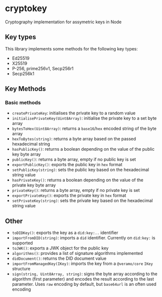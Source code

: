 # cryptokey

Cryptography implementation for assymetric keys in Node

## Key types

This library implements some methods for the following key types:

- Ed25519
- X25519
- P-256, prime256v1, Secp256r1
- Secp256k1

## Key Methods

### Basic methods

- `createPrivateKey`: initialises the private key to a random value
- `initialisePrivateKey(Uint8Array)`: initialise the private key to a set byte array
- `bytesToHex(Uint8Array)`: returns a `base16`/`hex` encoded string of the byte array
- `hexToBytes(string)`: returns a byte array based on the passed hexadecimal string
- `hasPublicKey()`: returns a boolean depending on the value of the public key byte array
- `publicKey()`: returns a byte array, empty if no public key is set
- `exportPublicKey()`: exports the public key in `hex` format
- `setPublicKey(string)`: sets the public key based on the hexadecimal string value
- `hasPrivateKey()`: returns a boolean depending on the value of the private key byte array
- `privateKey()`: returns a byte array, empty if no private key is set
- `exportPrivateKey()`: exports the private key in `hex` format
- `setPrivateKey(string)`: sets the private key based on the hexadecimal string value

## Other

- `toDIDKey()`: exports the key as a `did:key:..` identifier
- `importFromDID(string)`: imports a `did` identifier. Currently on `did:key:` is supported
- `toJWK()`: exports a JWK object for the public key
- `algorithms()`: provides a list of signature algorithms implemented
- `didDocument()`: returns the DID document value
- `importFromManagedKey(IKey)`: imports the key from a `@veramo/core` `IKey` structure
- `sign(string, Uint8Array, string)`: signs the byte array according to the algorithm (first parameter) and encodes the result according to the last parameter. Uses `raw` encoding by default, but `base64url` is an often used encoding

